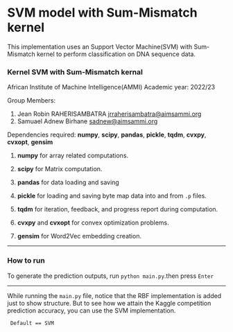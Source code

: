 # SVM model with Sum-Mismatch kernel

This implementation uses an Support Vector Machine(SVM) with Sum-Mismatch kernel to perform classification on DNA sequence data.

### Kernel SVM with Sum-Mismatch kernal

African Institute of Machine Intelligence(AMMI)
Academic year: 2022/23

Group Members:
1. Jean Robin RAHERISAMBATRA jrraherisambatra@aimsammi.org
2. Samuael Adnew Birhane     sadnew@aimsammi.org

Dependencies required: **numpy**, **scipy**, **pandas**, **pickle**, **tqdm**, **cvxpy**, **cvxopt**, **gensim**
1. **numpy** for array related computations.

2. **scipy** for Matrix computation.

3. **pandas** for data loading and saving

4. **pickle** for loading and saving byte map data into and from ```.p``` files.

5. **tqdm** for iteration, feedback, and progress report during computation.

6. **cvxpy** and **cvxopt** for convex optimization problems.

7. **gensim** for Word2Vec embedding creation.

----
### How to run

To generate the prediction outputs, run 
```python main.py```.then press ```Enter```

----
While running the ```main.py``` file, notice that the RBF implementation is added just to show structure. But to see how we attain the Kaggle competition prediction accuracy, you can use the SVM implementation.

``` Default == SVM```